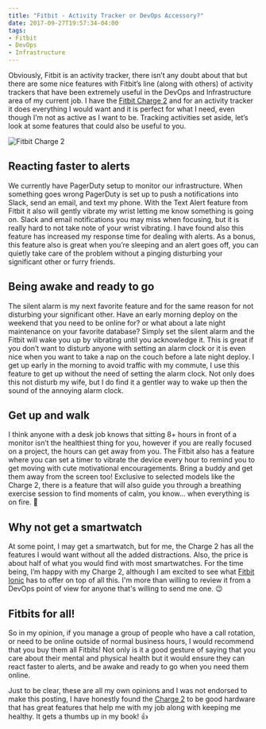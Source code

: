 ```yaml
---
title: "Fitbit - Activity Tracker or DevOps Accessory?"
date: 2017-09-27T19:57:34-04:00
tags:
- Fitbit
- DevOps
- Infrastructure
---
```


Obviously, Fitbit is an activity tracker, there isn’t any doubt about that but there are some nice features with Fitbit’s line (along with others) of activity trackers that have been extremely useful in the DevOps and Infrastructure area of my current job. I have the [Fitbit Charge 2](https://www.fitbit.com/charge2) and for an activity tracker it does everything I would want and it is perfect for what I need, even though I’m not as active as I want to be. Tracking activities set aside, let’s look at some features that could also be useful to you.

![Fitbit Charge 2](/images/fitbit-activity-tracker-or-devops-accessory/fitbit_charge2.png)

## Reacting faster to alerts

We currently have PagerDuty setup to monitor our infrastructure. When something goes wrong PagerDuty is set up to push a notifications into Slack, send an email, and text my phone. With the Text Alert feature from Fitbit it also will gently vibrate my wrist letting me know something is going on. Slack and email notifications you may miss when focusing, but it is really hard to not take note of your wrist vibrating. I have found also this feature has increased my response time for dealing with alerts. As a bonus, this feature also is great when you’re sleeping and an alert goes off, you can quietly take care of the problem without a pinging disturbing your significant other or furry friends.

## Being awake and ready to go

The silent alarm is my next favorite feature and for the same reason for not disturbing your significant other. Have an early morning deploy on the weekend that you need to be online for? or what about a late night maintenance on your favorite database? Simply set the silent alarm and the Fitbit will wake you up by vibrating until you acknowledge it. This is great if you don’t want to disturb anyone with setting an alarm clock or it is even nice when you want to take a nap on the couch before a late night deploy. I get up early in the morning to avoid traffic with my commute, I use this feature to get up without the need of setting the alarm clock. Not only does this not disturb my wife, but I do find it a gentler way to wake up then the sound of the annoying alarm clock.

## Get up and walk

I think anyone with a desk job knows that sitting 8+ hours in front of a monitor isn’t the healthiest thing for you, however if you are really focused on a project, the hours can get away from you. The Fitbit also has a feature where you can set a timer to vibrate the device every hour to remind you to get moving with cute motivational encouragements. Bring a buddy and get them away from the screen too! Exclusive to selected models like the Charge 2, there is a feature that will also guide you through a breathing exercise session to find moments of calm, you know… when everything is on fire. 🙂

## Why not get a smartwatch

At some point, I may get a smartwatch, but for me, the Charge 2 has all the features I would want without all the added distractions. Also, the price is about half of what you would find with most smartwatches. For the time being, I’m happy with my Charge 2, although I am excited to see what [Fitbit Ionic](https://www.fitbit.com/ionic) has to offer on top of all this. I'm more than willing to review it from a DevOps point of view for anyone that's willing to send me one. 😉

## Fitbits for all!

So in my opinion, if you manage a group of people who have a call rotation, or need to be online outside of normal business hours, I would recommend that you buy them all Fitbits! Not only is it a good gesture of saying that you care about their mental and physical health but it would ensure they can react faster to alerts, and be awake and ready to go when you need them online.

Just to be clear, these are all my own opinions and I was not endorsed to make this posting, I have honestly found the [Charge 2](https://www.fitbit.com/charge2) to be good hardware that has great features that help me with my job along with keeping me healthy. It gets a thumbs up in my book! 👍
